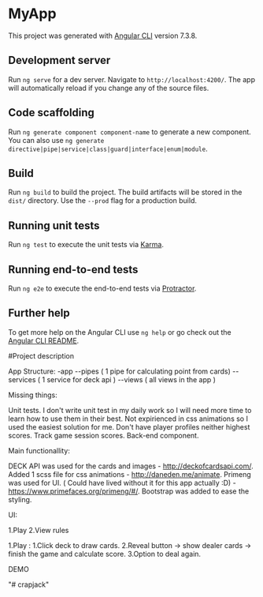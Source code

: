 # MyApp

This project was generated with [Angular CLI](https://github.com/angular/angular-cli) version 7.3.8.

## Development server

Run `ng serve` for a dev server. Navigate to `http://localhost:4200/`. The app will automatically reload if you change any of the source files.

## Code scaffolding

Run `ng generate component component-name` to generate a new component. You can also use `ng generate directive|pipe|service|class|guard|interface|enum|module`.

## Build

Run `ng build` to build the project. The build artifacts will be stored in the `dist/` directory. Use the `--prod` flag for a production build.

## Running unit tests

Run `ng test` to execute the unit tests via [Karma](https://karma-runner.github.io).

## Running end-to-end tests

Run `ng e2e` to execute the end-to-end tests via [Protractor](http://www.protractortest.org/).

## Further help

To get more help on the Angular CLI use `ng help` or go check out the [Angular CLI README](https://github.com/angular/angular-cli/blob/master/README.md).

#Project description

App Structure: 
 -app
 --pipes ( 1 pipe for calculating point from cards)
 --services ( 1 service for deck api )
 --views ( all views in the app )

Missing things:

Unit tests. I don't write unit test in my daily work so I will need more time to learn how to use them in their best.
Not expirienced in css animations so I used the easiest solution for me.
Don't have player profiles neither highest scores.
Track game session scores.
Back-end component.

Main functionallity:

DECK API was used for the cards and images - http://deckofcardsapi.com/.
Added 1 scss file for css animations - http://daneden.me/animate.
Primeng was used for UI. ( Could have lived without it for this app actually :D) - https://www.primefaces.org/primeng/#/.
Bootstrap was added to ease the styling.


UI:

1.Play 
2.View rules

1.Play :
 1.Click deck to draw cards.
 2.Reveal button -> show dealer cards -> finish the game and calculate score.
 3.Option to deal again.


 DEMO


"# crapjack" 

